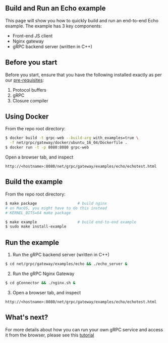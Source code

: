 ## Build and Run an Echo example

This page will show you how to quickly build and run an end-to-end Echo
example. The example has 3 key components:

 - Front-end JS client
 - Nginx gateway
 - gRPC backend server (written in C++)


## Before you start

Before you start, ensure that you have the following installed exactly as per
our [pre-requisites](../../../../../INSTALL.md):

 1. Protocol buffers
 2. gRPC
 3. Closure compiler


## Using Docker

From the repo root directory:

```sh
$ docker build -t grpc-web --build-arg with_examples=true \
  -f net/grpc/gateway/docker/ubuntu_16_04/Dockerfile .
$ docker run -t -p 8080:8080 grpc-web
```

Open a browser tab, and inspect
```
http://<hostname>:8080/net/grpc/gateway/examples/echo/echotest.html
```

## Build the example

From the repo root directory:

```sh
$ make package                  # build nginx
# on MacOS, you might have to do this instead
# KERNEL_BITS=64 make package

$ make example                  # build end-to-end example
$ sudo make install-example
```

## Run the example

1. Run the gRPC backend server (written in C++)

```sh
$ cd net/grpc/gateway/examples/echo && ./echo_server &
```

2. Run the gRPC Nginx Gateway

```sh
$ cd gConnector && ./nginx.sh &
```

3. Open a browser tab, and inspect
```
http://<hostname>:8080/net/grpc/gateway/examples/echo/echotest.html
```


## What's next?

For more details about how you can run your own gRPC service and access it
from the browser, please see this [tutorial](tutorial.md)
